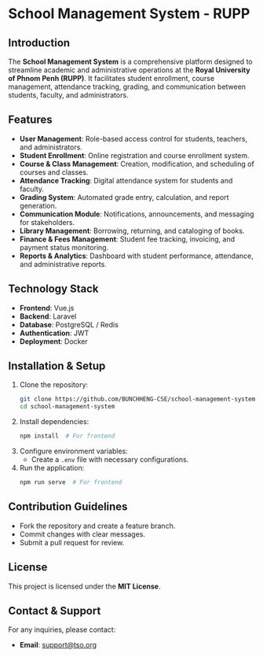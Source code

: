 # School Management System - RUPP

## Introduction
The **School Management System** is a comprehensive platform designed to streamline academic and administrative operations at the **Royal University of Phnom Penh (RUPP)**. It facilitates student enrollment, course management, attendance tracking, grading, and communication between students, faculty, and administrators.

## Features
- **User Management**: Role-based access control for students, teachers, and administrators.
- **Student Enrollment**: Online registration and course enrollment system.
- **Course & Class Management**: Creation, modification, and scheduling of courses and classes.
- **Attendance Tracking**: Digital attendance system for students and faculty.
- **Grading System**: Automated grade entry, calculation, and report generation.
- **Communication Module**: Notifications, announcements, and messaging for stakeholders.
- **Library Management**: Borrowing, returning, and cataloging of books.
- **Finance & Fees Management**: Student fee tracking, invoicing, and payment status monitoring.
- **Reports & Analytics**: Dashboard with student performance, attendance, and administrative reports.

## Technology Stack
- **Frontend**: Vue.js
- **Backend**: Laravel
- **Database**: PostgreSQL / Redis
- **Authentication**: JWT
- **Deployment**: Docker

## Installation & Setup
1. Clone the repository:
   ```sh
   git clone https://github.com/BUNCHHENG-CSE/school-management-system.git
   cd school-management-system
   ```
2. Install dependencies:
   ```sh
   npm install  # For frontend
   ```
3. Configure environment variables:
   - Create a `.env` file with necessary configurations.
4. Run the application:
   ```sh
   npm run serve  # For frontend
   ```
## Contribution Guidelines
- Fork the repository and create a feature branch.
- Commit changes with clear messages.
- Submit a pull request for review.

## License
This project is licensed under the **MIT License**.

## Contact & Support
For any inquiries, please contact:
- **Email**: support@tso.org
